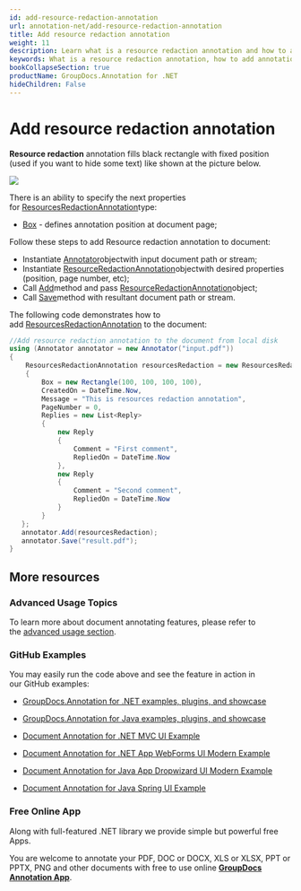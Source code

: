 ```yaml
---
id: add-resource-redaction-annotation
url: annotation-net/add-resource-redaction-annotation
title: Add resource redaction annotation
weight: 11
description: Learn what is a resource redaction annotation and how to add it to a document programmatically using GroupDocs.Annotation for .NET.
keywords: What is a resource redaction annotation, how to add annotation, add resource redaction annotation
bookCollapseSection: true
productName: GroupDocs.Annotation for .NET
hideChildren: False
---
```


# Add resource redaction annotation

**Resource redaction** annotation fills black rectangle with fixed position (used if you want to hide some text) like shown at the picture below. 

![](images/annotation-net/add-resource-redaction-annotation_0.png)

There is an ability to specify the next properties for [ResourcesRedactionAnnotation](https://apireference.groupdocs.com/net/annotation/groupdocs.annotation.models.annotationmodels/resourcesredactionannotation)type:

*   [Box](https://apireference.groupdocs.com/annotation/net/groupdocs.annotation.models.annotationmodels/resourcesredactionannotation/properties/box) \- defines annotation position at document page;  
      
    

Follow these steps to add Resource redaction annotation to document:

*   Instantiate [Annotator](https://apireference.groupdocs.com/net/annotation/groupdocs.annotation/annotator)objectwith input document path or stream;
*   Instantiate [ResourceRedactionAnnotation](https://apireference.groupdocs.com/net/annotation/groupdocs.annotation.models.annotationmodels/resourcesredactionannotation)objectwith desired properties (position, page number, etc);
*   Call [Add](https://apireference.groupdocs.com/net/annotation/groupdocs.annotation/annotator/methods/add)method and pass [ResourceRedactionAnnotation](https://apireference.groupdocs.com/net/annotation/groupdocs.annotation.models.annotationmodels/resourcesredactionannotation)object;
*   Call [Save](https://apireference.groupdocs.com/net/annotation/groupdocs.annotation/annotator/methods/save/index)method with resultant document path or stream.

The following code demonstrates how to add [ResourcesRedactionAnnotation](https://apireference.groupdocs.com/net/annotation/groupdocs.annotation.models.annotationmodels/resourcesredactionannotation) to the document:

```csharp
//Add resource redaction annotation to the document from local disk
using (Annotator annotator = new Annotator("input.pdf"))
{
	ResourcesRedactionAnnotation resourcesRedaction = new ResourcesRedactionAnnotation
    {
    	Box = new Rectangle(100, 100, 100, 100),
        CreatedOn = DateTime.Now,
        Message = "This is resources redaction annotation",
        PageNumber = 0,
        Replies = new List<Reply>
        {
        	new Reply
            {
            	Comment = "First comment",
                RepliedOn = DateTime.Now
            },
            new Reply
            {
            	Comment = "Second comment",
                RepliedOn = DateTime.Now
            }
        }
   };
   annotator.Add(resourcesRedaction);
   annotator.Save("result.pdf");
} 

```

## More resources

### Advanced Usage Topics

To learn more about document annotating features, please refer to the [advanced usage section](https://docs.groupdocs.com/display/annotationnet/Advanced+usage).

### GitHub Examples

You may easily run the code above and see the feature in action in our GitHub examples:

*   [GroupDocs.Annotation for .NET examples, plugins, and showcase](https://github.com/groupdocs-annotation/GroupDocs.Annotation-for-.NET)
    
*   [GroupDocs.Annotation for Java examples, plugins, and showcase](https://github.com/groupdocs-annotation/GroupDocs.Annotation-for-Java)
    
*   [Document Annotation for .NET MVC UI Example](https://github.com/groupdocs-annotation/GroupDocs.Annotation-for-.NET-MVC) 
    
*   [Document Annotation for .NET App WebForms UI Modern Example](https://github.com/groupdocs-annotation/GroupDocs.Annotation-for-.NET-WebForms)
    
*   [Document Annotation for Java App Dropwizard UI Modern Example](https://github.com/groupdocs-annotation/GroupDocs.Annotation-for-Java-Dropwizard)
    
*   [Document Annotation for Java Spring UI Example](https://github.com/groupdocs-annotation/GroupDocs.Annotation-for-Java-Spring)
    

### Free Online App

Along with full-featured .NET library we provide simple but powerful free Apps.

You are welcome to annotate your PDF, DOC or DOCX, XLS or XLSX, PPT or PPTX, PNG and other documents with free to use online **[GroupDocs Annotation App](https://products.groupdocs.app/annotation)**.
